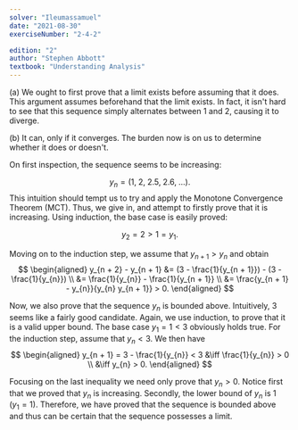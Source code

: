 ```yaml
---
solver: "Ileumassamuel"
date: "2021-08-30"
exerciseNumber: "2-4-2"

edition: "2"
author: "Stephen Abbott"
textbook: "Understanding Analysis"
---
```


(a) We ought to first prove that a limit exists before assuming that it
does. This argument assumes beforehand that the limit exists. In
fact, it isn't hard to see that this sequence simply alternates
between 1 and 2, causing it to diverge.

(b) It can, only if it converges. The burden now is on us to determine
whether it does or doesn't.

On first inspection, the sequence seems to be increasing:

$$
y_{n} = (1,\; 2,\; 2.5,\; 2.6,\; \dots).
$$
This intuition should
tempt us to try and apply the Monotone Convergence Theorem (MCT).
Thus, we give in, and attempt to firstly prove that it is
increasing. Using induction, the base case is easily proved:

$$
y_2 = 2 > 1 = y_1.
$$


Moving on to the induction step, we assume that $y_{n + 1} >
y_{n}$ and obtain 
$$
\begin{aligned}
y_{n + 2} - y_{n + 1}
&= (3 - \frac{1}{y_{n + 1}}) - (3 - \frac{1}{y_{n}}) \\
&= \frac{1}{y_{n}} - \frac{1}{y_{n + 1}} \\
&= \frac{y_{n + 1} - y_{n}}{y_{n} y_{n + 1}} > 0.
\end{aligned}
$$


Now, we also prove that the sequence $y_{n}$ is bounded above.
Intuitively, 3 seems like a fairly good candidate. Again, we use
induction, to prove that it is a valid upper bound. The base case
$y_1 = 1 < 3$ obviously holds true. For the induction step, assume
that $y_{n} < 3$. We then have 
$$
\begin{aligned}
y_{n + 1} = 3 - \frac{1}{y_{n}} < 3 
&\iff \frac{1}{y_{n}} > 0 \\
&\iff y_{n} > 0.
\end{aligned}
$$


Focusing on the last inequality we need only prove that $y_{n} >
0$. Notice first that we proved that $y_{n}$ is
increasing. Secondly, the lower bound of $y_{n}$ is 1 $(y_1 = 1)$.
Therefore, we have proved that the sequence is bounded above and
thus can be certain that the sequence possesses a limit.
